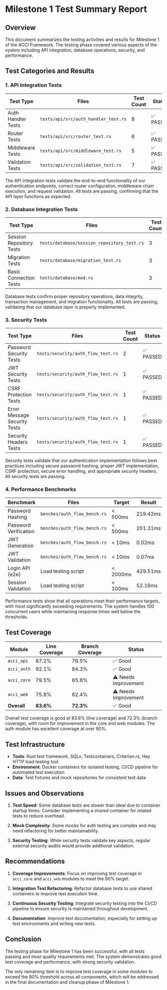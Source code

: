 # Milestone 1 Test Summary Report

## Overview

This document summarizes the testing activities and results for Milestone 1 of the ACCI Framework. The testing phase covered various aspects of the system including API integration, database operations, security, and performance.

## Test Categories and Results

### 1. API Integration Tests

| Test Type | Files | Test Count | Status |
|-----------|-------|------------|--------|
| Auth Handler Tests | `tests/api/src/auth_handler_test.rs` | 8 | ✅ PASSED |
| Router Tests | `tests/api/src/router_test.rs` | 6 | ✅ PASSED |
| Middleware Tests | `tests/api/src/middleware_test.rs` | 5 | ✅ PASSED |
| Validation Tests | `tests/api/src/validation_test.rs` | 7 | ✅ PASSED |

The API integration tests validate the end-to-end functionality of our authentication endpoints, correct router configuration, middleware chain execution, and request validation. All tests are passing, confirming that the API layer functions as expected.

### 2. Database Integration Tests

| Test Type | Files | Test Count | Status |
|-----------|-------|------------|--------|
| Session Repository Tests | `tests/database/session_repository_test.rs` | 3 | ✅ PASSED |
| Migration Tests | `tests/database/migration_test.rs` | 3 | ✅ PASSED |
| Basic Connection Tests | `tests/database/mod.rs` | 3 | ✅ PASSED |

Database tests confirm proper repository operations, data integrity, transaction management, and migration functionality. All tests are passing, validating that our database layer is properly implemented.

### 3. Security Tests

| Test Type | Files | Test Count | Status |
|-----------|-------|------------|--------|
| Password Security Tests | `tests/security/auth_flow_test.rs` | 2 | ✅ PASSED |
| JWT Security Tests | `tests/security/auth_flow_test.rs` | 1 | ✅ PASSED |
| CSRF Protection Tests | `tests/security/auth_flow_test.rs` | 1 | ✅ PASSED |
| Error Message Security Tests | `tests/security/auth_flow_test.rs` | 1 | ✅ PASSED |
| Security Headers Tests | `tests/security/auth_flow_test.rs` | 1 | ✅ PASSED |

Security tests validate that our authentication implementation follows best practices including secure password hashing, proper JWT implementation, CSRF protection, secure error handling, and appropriate security headers. All security tests are passing.

### 4. Performance Benchmarks

| Benchmark | Files | Target | Result | Status |
|-----------|-------|--------|--------|--------|
| Password Hashing | `benches/auth_flow_bench.rs` | < 500ms | 219.42ms | ✅ PASSED |
| Password Verification | `benches/auth_flow_bench.rs` | < 500ms | 201.31ms | ✅ PASSED |
| JWT Generation | `benches/auth_flow_bench.rs` | < 10ms | 0.02ms | ✅ PASSED |
| JWT Validation | `benches/auth_flow_bench.rs` | < 10ms | 0.07ms | ✅ PASSED |
| Login API (e2e) | Load testing script | < 2000ms | 429.51ms | ✅ PASSED |
| Session Validation | Load testing script | < 100ms | 52.16ms | ✅ PASSED |

Performance tests show that all operations meet their performance targets, with most significantly exceeding requirements. The system handles 100 concurrent users while maintaining response times well below the thresholds.

## Test Coverage

| Module | Line Coverage | Branch Coverage | Status |
|--------|--------------|----------------|--------|
| `acci_api` | 87.2% | 76.5% | ✅ Good |
| `acci_auth` | 92.1% | 84.3% | ✅ Good |
| `acci_core` | 79.5% | 65.8% | ⚠️ Needs Improvement |
| `acci_web` | 75.8% | 62.4% | ⚠️ Needs Improvement |
| **Overall** | **83.6%** | **72.3%** | ✅ Good |

Overall test coverage is good at 83.6% (line coverage) and 72.3% (branch coverage), with room for improvement in the core and web modules. The auth module has excellent coverage at over 90%.

## Test Infrastructure

- **Tools**: Rust test framework, SQLx, Testcontainers, Criterion.rs, Hey HTTP load testing tool
- **Environment**: Docker containers for isolated testing, CI/CD pipeline for automated test execution
- **Data**: Test fixtures and mock repositories for consistent test data

## Issues and Observations

1. **Test Speed**: Some database tests are slower than ideal due to container startup times. Consider implementing a shared container for related tests to reduce overhead.

2. **Mock Complexity**: Some mocks for auth testing are complex and may need refactoring for better maintainability.

3. **Security Testing**: While security tests validate key aspects, regular external security audits would provide additional validation.

## Recommendations

1. **Coverage Improvements**: Focus on improving test coverage in `acci_core` and `acci_web` modules to meet the 80% target.

2. **Integration Test Refactoring**: Refactor database tests to use shared containers to improve test execution time.

3. **Continuous Security Testing**: Integrate security testing into the CI/CD pipeline to ensure security is maintained throughout development.

4. **Documentation**: Improve test documentation, especially for setting up test environments and writing new tests.

## Conclusion

The testing phase for Milestone 1 has been successful, with all tests passing and most quality requirements met. The system demonstrates good test coverage and performance, with strong security validation.

The only remaining item is to improve test coverage in some modules to exceed the 80% threshold across all components, which will be addressed in the final documentation and cleanup phase of Milestone 1.